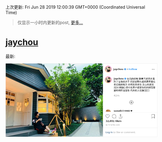 
  
 上次更新: Fri Jun 28 2019 12:00:39 GMT+0000 (Coordinated Universal Time) 

 > 仅显示一小时内更新的post, [更多...](screenshots/)
  
# [jaychou](https://www.instagram.com/jaychou/)

最新:

    

![jaychou](screenshots/jaychou/latest.png?raw=true)

        